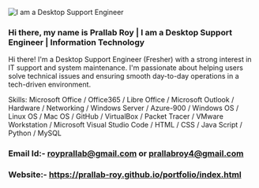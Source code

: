 ![I am a Desktop Support Engineer](https://www.panchkulahelp.com/wp-content/uploads/2024/05/Is-Digital-Marketing-Good-For-Career-1.jpg)
### Hi there, my name is Prallab Roy | I am a Desktop Support Engineer | Information Technology
Hi there! I'm a Desktop Support Engineer (Fresher) with a strong interest in IT support and system maintenance. I'm passionate about helping users solve technical issues and ensuring smooth day-to-day operations in a tech-driven environment.

Skills: Microsoft Office / Office365 / Libre Office / Microsoft Outlook / Hardware / Networking / Windows Server / Azure-900 / Windows OS / Linux OS / Mac OS / GitHub / VirtualBox / Packet Tracer / VMware Workstation / Microsoft Visual Studio Code / HTML / CSS / Java Script / Python / MySQL

### Email Id:- royprallab@gmail.com or prallabroy4@gmail.com 
### Website:- https://prallab-roy.github.io/portfolio/index.html

